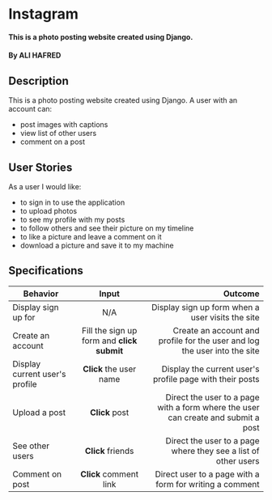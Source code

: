 # Instagram

#### This is a photo posting website created using Django.


#### By **ALI HAFRED**

## Description
This is a photo posting website created using Django. A user with an account can:
* post images with captions
* view list of other users
* comment on a post

## User Stories
As a user I would like:
* to sign in to use the application
* to upload photos
* to see my profile with my posts
* to follow others and see their picture on my timeline
* to like a picture and leave a comment on it
* download a picture and save it to my machine

## Specifications
| Behavior        | Input           | Outcome  |
| ------------- |:-------------:| -----:|
| Display sign up for | N/A | Display sign up form when a user visits the site |
| Create an account | Fill the sign up form and **click submit** | Create an account and profile for the user and log the user into the site |
| Display current user's profile | **Click** the user name | Display the current user's profile page with their posts |
| Upload a post | **Click**  post | Direct the user to a page with a form where the user can create and submit a post |
| See other users | **Click** friends | Direct the user to a page where they see a list of other users |
| Comment on post | **Click** comment link | Direct user to a page with a form for writing a comment |

